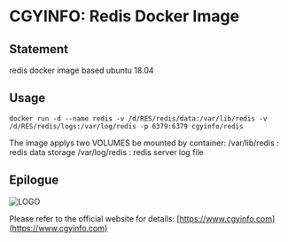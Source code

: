 # CGYINFO: Redis Docker Image

## Statement
redis docker image based ubuntu 18.04

## Usage

```
docker run -d --name redis -v /d/RES/redis/data:/var/lib/redis -v /d/RES/redis/logs:/var/log/redis -p 6379:6379 cgyinfo/redis
```

The image applys two VOLUMES be mounted by container:
/var/lib/redis : redis data storage
/var/log/redis : redis server log file

## Epilogue

![LOGO](https://www.cgyinfo.com/logo.png)

Please refer to the official website for details: [https://www.cgyinfo.com](https://www.cgyinfo.com)
